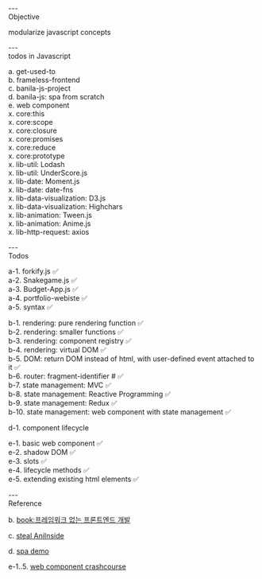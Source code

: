 ---\
Objective

modularize javascript concepts




---\
todos in Javascript


a. get-used-to\
b. frameless-frontend\
c. banila-js-project\
d. banila-js: spa from scratch\
e. web component\
x. core:this\
x. core:scope\
x. core:closure\
x. core:promises\
x. core:reduce\
x. core:prototype\
x. lib-util: Lodash\
x. lib-util: UnderScore.js\
x. lib-date: Moment.js\
x. lib-date: date-fns\
x. lib-data-visualization: D3.js\
x. lib-data-visualization: Highchars\
x. lib-animation: Tween.js\
x. lib-animation: Anime.js\
x. lib-http-request: axios


---\
Todos


a-1. forkify.js :white_check_mark:\
a-2. Snakegame.js :white_check_mark:\
a-3. Budget-App.js :white_check_mark:\
a-4. portfolio-webiste :white_check_mark:\
a-5. syntax :white_check_mark:


b-1. rendering: pure rendering function :white_check_mark:\
b-2. rendering: smaller functions :white_check_mark:\
b-3. rendering: component registry :white_check_mark:\
b-4. rendering: virtual DOM :white_check_mark:\
b-5. DOM: return DOM instead of html, with user-defined event attached to it :white_check_mark:\
b-6. router: fragment-identifier # :white_check_mark:\
b-7. state management: MVC :white_check_mark:\
b-8. state management: Reactive Programming :white_check_mark:\
b-9. state management: Redux :white_check_mark:\
b-10. state management: web component with state management :white_check_mark:



d-1. component lifecycle


e-1. basic web component :white_check_mark:\
e-2. shadow DOM :white_check_mark:\
e-3. slots :white_check_mark:\
e-4. lifecycle methods :white_check_mark:\
e-5. extending existing html elements :white_check_mark:


---\
Reference


b. [book:프레임워크 없는 프론트엔드 개발](https://github.com/Apress/frameworkless-front-end-development)

c. [steal AniInside](https://github.com/DeAcct/AniInside/blob/main/src/utility/interaction.js)

d. [spa demo](https://github.com/wnsguddl789/spa)

e-1..5. [web component crashcourse](https://www.youtube.com/watch?v=2I7uX8m0Ta0&ab_channel=WebDevSimplified)

